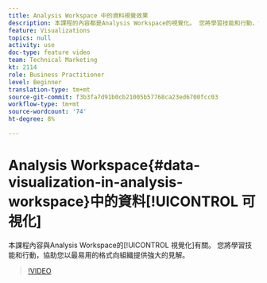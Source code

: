 ```yaml
---
title: Analysis Workspace 中的資料視覺效果
description: 本課程的內容都是Analysis Workspace的視覺化。 您將學習技能和行動，協助您以最易用的格式向組織提供強大的見解。
feature: Visualizations
topics: null
activity: use
doc-type: feature video
team: Technical Marketing
kt: 2114
role: Business Practitioner
level: Beginner
translation-type: tm+mt
source-git-commit: f3b3fa7d91b0cb21005b57768ca23ed6700fcc03
workflow-type: tm+mt
source-wordcount: '74'
ht-degree: 8%

---
```



# Analysis Workspace{#data-visualization-in-analysis-workspace}中的資料[!UICONTROL 可視化]

本課程內容與Analysis Workspace的[!UICONTROL 視覺化]有關。 您將學習技能和行動，協助您以最易用的格式向組織提供強大的見解。

>[!VIDEO](https://video.tv.adobe.com/v/25036/?quality=12)

